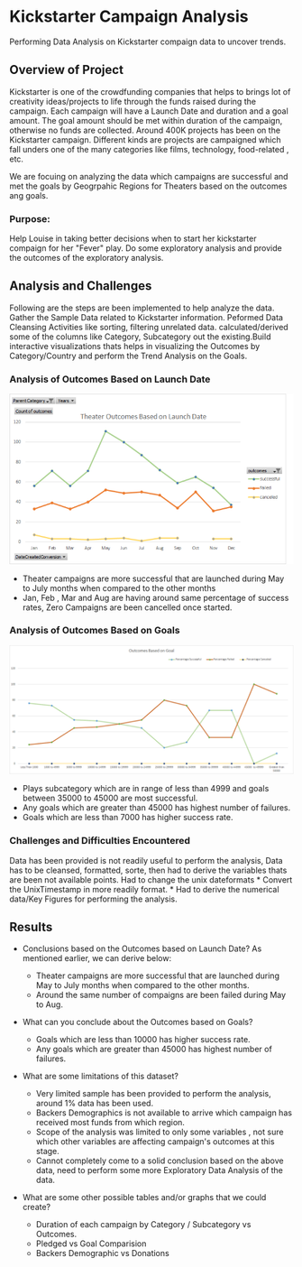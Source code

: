 # Kickstarter Campaign Analysis
 
 Performing Data Analysis on Kickstarter compaign data to uncover trends.
 
## Overview of Project
Kickstarter is one of the crowdfunding companies that helps to brings lot of creativity ideas/projects to life through the funds raised during the campaign.  Each campaign will have  a Launch Date and duration  and a goal amount. The goal amount should be met within duration of the campaign, otherwise no funds are collected. Around 400K projects has been on the Kickstarter campaign. Different kinds are projects are campaigned which fall unders one of the many categories like films, technology, food-related , etc.

We are focuing on analyzing the data which campaigns are successful and met the goals by Geogrpahic Regions for Theaters based on the outcomes ang goals.


### Purpose: 
Help Louise in taking better decisions when to start her kickstarter compaign for her "Fever" play. Do some exploratory analysis and provide the outcomes of the exploratory analysis.

## Analysis and Challenges
Following are the steps are been implemented to help analyze the data.
  Gather the Sample Data related to Kickstarter information. Peformed Data Cleansing Activities like sorting, filtering unrelated data. calculated/derived some of the
  columns like Category, Subcategory out the existing.Build interactive visualizations thats helps in visualizing the Outcomes by Category/Country and perform the Trend 
  Analysis on the Goals.

### Analysis of Outcomes Based on Launch Date
![OutcomesBasedOnLaunchDate](/resources/Theater_Outcomes_vs_Launch.png)

* Theater campaigns are more successful that are launched during May to July months when compared to the other months
* Jan, Feb , Mar and Aug are having around same percentage of success rates, Zero Campaigns are been cancelled once started.

### Analysis of Outcomes Based on Goals
![Outcomes_vs_Goals](/resources/Outcomes_vs_Goals.png)

*	Plays subcategory which are in range of less than 4999 and goals between 35000 to 45000  are most successful.
* Any goals which are greater than 45000 has highest number of failures.
* Goals which are less than 7000 has higher success rate.

### Challenges and Difficulties Encountered
  Data has been provided is not readily useful to perform the analysis, Data has to be cleansed, formatted, sorte, then had to derive the variables thats are been not
  available points. Had to change the unix dateformats
    * Convert the UnixTimestamp in more readily format.
    * Had to derive the numerical data/Key Figures for performing the analysis. 
    
 ## Results

- Conclusions based on the Outcomes based on Launch Date?</b>
  As mentioned earlier, we can derive below: </b>
   * Theater campaigns are more successful that are launched during May to July months when compared to the other months.
   * Around the same number of compaigns are been failed during May to Aug.

- What can you conclude about the Outcomes based on Goals? </b>
   * Goals which are less than 10000 has higher success rate.
   * Any goals which are greater than 45000 has highest number of failures.

- What are some limitations of this dataset?
   * Very limited sample has been provided to perform the analysis, around 1% data has been used.
   * Backers Demographics is not available to arrive which campaign has received most funds from which region.
   * Scope of the analysis was limited to only some variables , not sure which other variables are affecting campaign's outcomes at this stage.
   * Cannot completely come to a solid conclusion based on the above data, need to perform some more Exploratory Data Analysis of the data.

- What are some other possible tables and/or graphs that we could create?
   * Duration of each campaign by Category / Subcategory vs Outcomes.
   * Pledged vs Goal Comparision
   * Backers Demographic vs Donations
  
